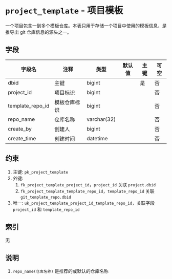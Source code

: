# `project_template` - 项目模板

一个项目包含一到多个模板仓库。本表只用于存储一个项目中使用的模板信息，是推导出 git 仓库信息的源头之一。

## 字段

| 字段名           | 注释         | 类型        | 默认值 | 主键 | 可空 |
| ---------------- | ------------ | ----------- | ------ | ---- | ---- |
| dbid             | 主键         | bigint      |        | 是   | 否   |
| project_id       | 项目标识     | bigint      |        |      | 否   |
| template_repo_id | 模板仓库标识 | bigint      |        |      | 否   |
| repo_name        | 仓库名称     | varchar(32) |        |      | 否   |
| create_by        | 创建人       | bigint      |        |      | 否   |
| create_time      | 创建时间     | datetime    |        |      | 否   |

## 约束

1. 主键: `pk_project_template`
2. 外键: 
   1. `fk_project_template_project_id`，`project_id` 关联 `project.dbid`
   2. `fk_project_template_template_repo_id`，`template_repo_id` 关联 `git_template_repo.dbid`
3. 唯一: `uk_project_template_project_id_template_repo_id`，关联字段 `project_id` 和 `template_repo_id`

## 索引

无

## 说明

1. `repo_name(仓库名称)` 是推荐的或默认的仓库名称